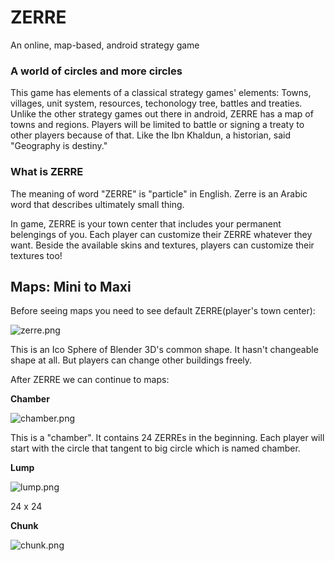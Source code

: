# ZERRE
An online, map-based, android strategy game

### A world of circles and more circles

This game has elements of a classical strategy games' elements: Towns, villages, unit system, resources, techonology tree, battles and treaties. Unlike the other strategy games out there in android, ZERRE has a map of towns and regions. Players will be limited to battle or signing a treaty to other players because of that. Like the Ibn Khaldun, a historian, said "Geography is destiny."

### What is ZERRE 

The meaning of word "ZERRE" is "particle" in English. Zerre is an Arabic word that describes ultimately small thing. 

In game, ZERRE is your town center that includes your permanent belengings of you. Each player can customize their ZERRE whatever they want. Beside the available skins and textures, players can customize their textures too!

## Maps: Mini to Maxi 

Before seeing maps you need to see default ZERRE(player's town center):

![zerre.png](https://lh3.googleusercontent.com/Ueas0TVTzpBdGJ4L4m1uyeaSyVpTmfZIRO5F8GETuedZN02Vl0n8eimrvUXbFqxC_I5W1IJiPjwqWZ8NICR_ssPm8tvqdZNOGYPGwKdAsQ=w811-h700-no)

This is an Ico Sphere of Blender 3D's common shape. It hasn't changeable shape at all. But players can change other buildings freely.

After ZERRE we can continue to maps:

**Chamber**

![chamber.png](https://lh3.googleusercontent.com/AEflov6lR583rSS8LNwS4VXvFKK2CIwsKi_J5EMpm395VXY7m2TvSp7X9s_5QDFJ5f41qmkkCWGUtj0B8xOSQz1M_kzk3vBr7LAoZ6hWyw=w811-h694-no)

This is a "chamber". It contains 24 ZERREs in the beginning. Each player will start with the circle that  tangent to big circle which is named chamber. 

**Lump**

![lump.png](https://lh3.googleusercontent.com/RR3NdR4lEP2epTJEF4slGAN3KnYNLRl1N65lkE6zbK-ayk3Ue-jCWApnQ-JTylmigXx9wN_Brc0FVUyEqZXFbau1OZaE2xFBxUQ-6M232Q=w1600-h1200-no)

24 x 24

**Chunk**

![chunk.png](https://lh3.googleusercontent.com/PV41t-yrnnIJTkMFFc4d-jUI-NBc1Hzk4oAck7qDm9o9ZHt3P3VH8mDX1xlMBpyD3iW1CuBKNhe9SKE1EwmFNnmsofM17rj8Flp-nKKtow=w2048-h1946-no)
